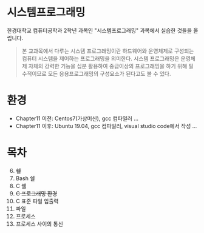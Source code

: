 # 시스템프로그래밍
한경대학교 컴퓨터공학과 2학년 과목인 "시스템프로그래밍" 과목에서 실습한 것들을 올립니다.
> 본 교과목에서 다루는 시스템 프로그래밍이란 하드웨어와 운영체제로 구성되는 컴퓨터 시스템을 제어하는 프로그래밍을 의미한다.
시스템 프로그래밍은 운영체제 자체의 강력한 기능을 십분 활용하여 중급이상의 프로그래밍을 하기 위해 필수적이므로
모든 응용프로그래밍의 구성요소가 된다고도 볼 수 있다.

# 환경 
- Chapter11 이전: Centos7(가상머신), gcc 컴파일러 ...
- Chapter11 이후: Ubuntu 19.04, gcc 컴파일러, visual studio code에서 작성 ...

# 목차
6. ~~쉘~~
7. Bash 쉘
8. C 쉘
9. ~~C 프로그래밍 환경~~
10. C 표준 파일 입출력
11. 파일
12. 프로세스
13. 프로세스 사이의 통신
